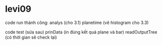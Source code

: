 # levi09


code run thành công:
analys (cho 3.1)
planetime (vẽ histogram cho 3.3)

code test (sửa sau)
prinData (in đúng kết quả plane và bar)
readOutputTree (có thời gian sẽ check lại)

